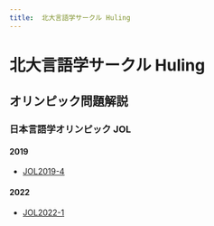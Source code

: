 ```yaml
---
title:  北大言語学サークル Huling
---
```


# 北大言語学サークル Huling


## オリンピック問題解説

### 日本言語学オリンピック JOL

#### 2019

- [JOL2019-4](olympiad/jol2019-4)


#### 2022

- [JOL2022-1](olympiad/jol2022-1)
